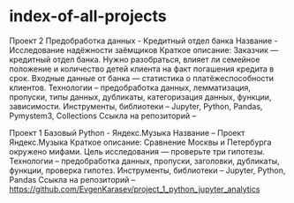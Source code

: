 # index-of-all-projects

Проект 2 Предобработка данных - Кредитный отдел банка
Название - Исследование надёжности заёмщиков
Краткое описание: Заказчик — кредитный отдел банка. Нужно разобраться, влияет ли семейное положение и количество детей клиента на факт погашения кредита в срок. Входные данные от банка — статистика о платёжеспособности клиентов.
Технологии – предобработка данных, лемматизация, пропуски, типы данных, дубликаты, категоризация данных, функции, зависимости.
Инструменты, библиотеки – Jupyter, Python, Pandas, Pymystem3, Collections
Ссыкла на репозиторий – 

Проект 1 Базовый Python - Яндекс.Музыка
Название – Проект Яндекс.Музыка
Краткое описание: Сравнение Москвы и Петербурга окружено мифами. Цель исследования — проверьте три гипотезы.
Технологии – предобработка данных, пропуски, заголовки, дубликаты, функции, проверка гипотез.
Инструменты, библиотеки – Jupyter, Python, Pandas
Ссыкла на репозиторий – https://github.com/EvgenKarasev/project_1_python_jupyter_analytics
